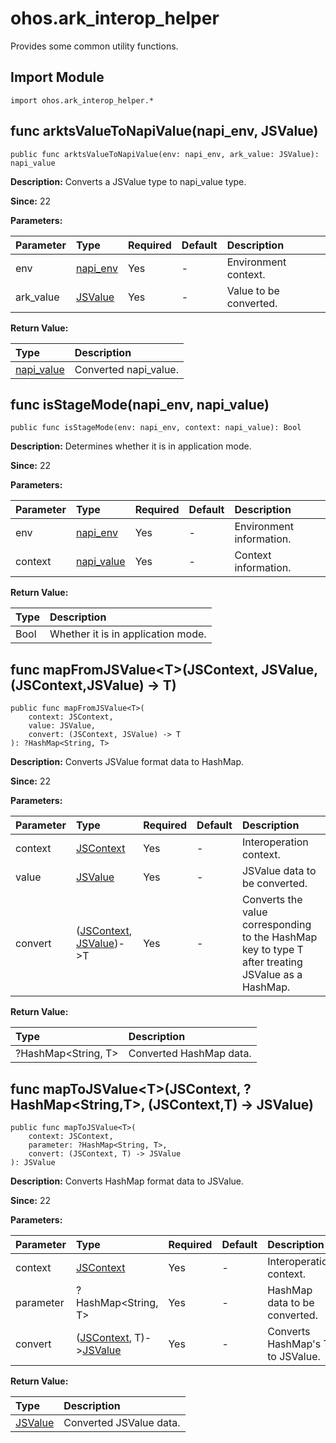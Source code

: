 # ohos.ark_interop_helper

Provides some common utility functions.

## Import Module

```cangjie
import ohos.ark_interop_helper.*
```

## func arktsValueToNapiValue(napi_env, JSValue)

```cangjie
public func arktsValueToNapiValue(env: napi_env, ark_value: JSValue): napi_value
```

**Description:** Converts a JSValue type to napi_value type.

**Since:** 22

**Parameters:**

| Parameter | Type | Required | Default | Description |
|:---|:---|:---|:---|:---|
| env | [napi_env](cj-apis-ark_interop.md#type-napi_env) | Yes | - | Environment context. |
| ark_value | [JSValue](cj-apis-ark_interop.md#struct-jsvalue) | Yes | - | Value to be converted. |

**Return Value:**

| Type | Description |
|:----|:----|
| [napi_value](cj-apis-ark_interop.md#type-napi_value) | Converted napi_value. |

## func isStageMode(napi_env, napi_value)

```cangjie
public func isStageMode(env: napi_env, context: napi_value): Bool
```

**Description:** Determines whether it is in application mode.

**Since:** 22

**Parameters:**

| Parameter | Type | Required | Default | Description |
|:---|:---|:---|:---|:---|
| env | [napi_env](cj-apis-ark_interop.md#type-napi_env) | Yes | - | Environment information. |
| context | [napi_value](cj-apis-ark_interop.md#type-napi_value) | Yes | - | Context information. |

**Return Value:**

| Type | Description |
|:----|:----|
| Bool | Whether it is in application mode. |

## func mapFromJSValue\<T>(JSContext, JSValue, (JSContext,JSValue) -> T)

```cangjie
public func mapFromJSValue<T>(
    context: JSContext,
    value: JSValue,
    convert: (JSContext, JSValue) -> T
): ?HashMap<String, T>
```

**Description:** Converts JSValue format data to HashMap.

**Since:** 22

**Parameters:**

| Parameter | Type | Required | Default | Description |
|:---|:---|:---|:---|:---|
| context | [JSContext](cj-apis-ark_interop.md#class-jscontext) | Yes | - | Interoperation context. |
| value | [JSValue](cj-apis-ark_interop.md#struct-jsvalue) | Yes | - | JSValue data to be converted. |
| convert | ([JSContext](cj-apis-ark_interop.md#class-jscontext), [JSValue](cj-apis-ark_interop.md#struct-jsvalue))->T | Yes | - | Converts the value corresponding to the HashMap key to type T after treating JSValue as a HashMap. |

**Return Value:**

| Type | Description |
|:----|:----|
| ?HashMap\<String, T> | Converted HashMap data. |

## func mapToJSValue\<T>(JSContext, ?HashMap\<String,T>, (JSContext,T) -> JSValue)

```cangjie
public func mapToJSValue<T>(
    context: JSContext,
    parameter: ?HashMap<String, T>,
    convert: (JSContext, T) -> JSValue
): JSValue
```

**Description:** Converts HashMap format data to JSValue.

**Since:** 22

**Parameters:**

| Parameter | Type | Required | Default | Description |
|:---|:---|:---|:---|:---|
| context | [JSContext](cj-apis-ark_interop.md#class-jscontext) | Yes | - | Interoperation context. |
| parameter | ?HashMap\<String, T> | Yes | - | HashMap data to be converted. |
| convert | ([JSContext](cj-apis-ark_interop.md#class-jscontext), T)->[JSValue](cj-apis-ark_interop.md#struct-jsvalue) | Yes | - | Converts HashMap's T to JSValue. |

**Return Value:**

| Type | Description |
|:----|:----|
| [JSValue](cj-apis-ark_interop.md#struct-jsvalue) | Converted JSValue data. |